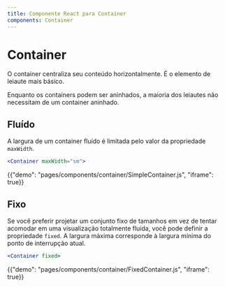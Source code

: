```yaml
---
title: Componente React para Container
components: Container
---
```


# Container

<p class="description">O container centraliza seu conteúdo horizontalmente. É o elemento de leiaute mais básico.</p>

Enquanto os containers podem ser aninhados, a maioria dos leiautes não necessitam de um container aninhado.

## Fluído

A largura de um container fluído é limitada pelo valor da propriedade `maxWidth`.

```jsx
<Container maxWidth="sm">
```

{{"demo": "pages/components/container/SimpleContainer.js", "iframe": true}}

## Fixo

Se você preferir projetar um conjunto fixo de tamanhos em vez de tentar acomodar em uma visualização totalmente fluída, você pode definir a propriedade `fixed`. A largura máxima corresponde à largura mínima do ponto de interrupção atual.

```jsx
<Container fixed>
```

{{"demo": "pages/components/container/FixedContainer.js", "iframe": true}}